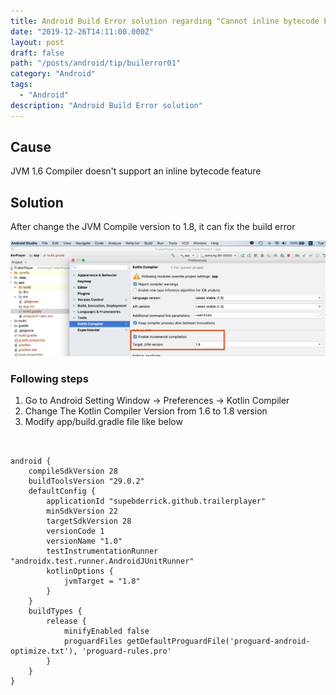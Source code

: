 ```yaml
---
title: Android Build Error solution regarding "Cannot inline bytecode built with JVM target 1.8 into bytecode that is being built with JVM target 1.6. Please specify proper '-jvm-target'"
date: "2019-12-26T14:11:00.000Z"
layout: post
draft: false
path: "/posts/android/tip/builerror01"
category: "Android"
tags:
  - "Android"
description: "Android Build Error solution"
---
```


## Cause 
JVM 1.6 Compiler doesn't support an inline bytecode feature

## Solution

After change the JVM Compile version to 1.8, it can fix the build error 

   <img src="https://github.com/superbderrick/Blog/blob/master/src/pages/articles/2019-12-31---%22Cannot%20inline%20bytecode%20built%20with%20JVM%20target%201.8%20into%20bytecode%20that%20is%20being%20built%20with%20JVM%20target%201.6.%20Please%20specify%20proper%20'-jvm-target'%20option%22%20Error%20against%20soultion%20/1.png?raw=true">


### Following steps
1. Go to Android Setting Window -> Preferences -> Kotlin Compiler 
2. Change The Kotlin Compiler Version from 1.6 to 1.8 version
3. Modify app/build.gradle file like below


<pre><code>

android {
    compileSdkVersion 28
    buildToolsVersion "29.0.2"
    defaultConfig {
        applicationId "supebderrick.github.trailerplayer"
        minSdkVersion 22
        targetSdkVersion 28
        versionCode 1
        versionName "1.0"
        testInstrumentationRunner "androidx.test.runner.AndroidJUnitRunner"
        kotlinOptions {
            jvmTarget = "1.8"
        }
    }
    buildTypes {
        release {
            minifyEnabled false
            proguardFiles getDefaultProguardFile('proguard-android-optimize.txt'), 'proguard-rules.pro'
        }
    }
}

</code></pre>


